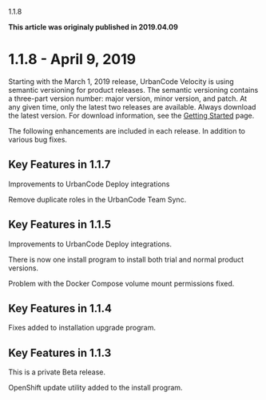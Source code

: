 





1.1.8

**This article was originaly published in 2019.04.09**


1.1.8 - April 9, 2019
=====================




Starting with the March 1, 2019 release, UrbanCode Velocity is using semantic versioning for product releases. The semantic versioning contains a three-part version number: major version, minor version, and patch. At any given time, only the latest two releases are available. Always download the latest version. For download information, see the [Getting Started](https://www.ibm.com/docs/en/urbancode-velocity/2.6.x?topic=overview-getting-started) page.


The following enhancements are included in each release. In addition to various bug fixes.



Key Features in 1.1.7
---------------------



Improvements to UrbanCode Deploy integrations


Remove duplicate roles in the UrbanCode Team Sync.




Key Features in 1.1.5
---------------------



Improvements to UrbanCode Deploy integrations.


There is now one install program to install both trial and normal product versions.


Problem with the Docker Compose volume mount permissions fixed.




Key Features in 1.1.4
---------------------



Fixes added to installation upgrade program.




Key Features in 1.1.3
---------------------


This is a private Beta release.


OpenShift update utility added to the install program.






